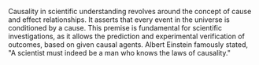 
Causality in scientific understanding revolves around the concept of cause and effect relationships. It asserts that every event in the universe is conditioned by a cause. This premise is fundamental for scientific investigations, as it allows the prediction and experimental verification of outcomes, based on given causal agents. Albert Einstein famously stated, "A scientist must indeed be a man who knows the laws of causality."


